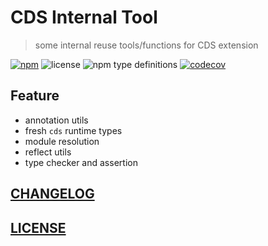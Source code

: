 # CDS Internal Tool

> some internal reuse tools/functions for CDS extension 

[![npm](https://img.shields.io/npm/v/cds-internal-tool)](https://www.npmjs.com/package/cds-internal-tool)
![license](https://img.shields.io/npm/l/cds-internal-tool)
![npm type definitions](https://img.shields.io/npm/types/cds-internal-tool)
[![codecov](https://codecov.io/gh/Soontao/cds-internal-tool/branch/main/graph/badge.svg?token=upomv9gmft)](https://codecov.io/gh/Soontao/cds-internal-tool)

## Feature

- annotation utils
- fresh `cds` runtime types
- module resolution
- reflect utils
- type checker and assertion

## [CHANGELOG](./CHANGELOG.md)

## [LICENSE](./LICENSE)
